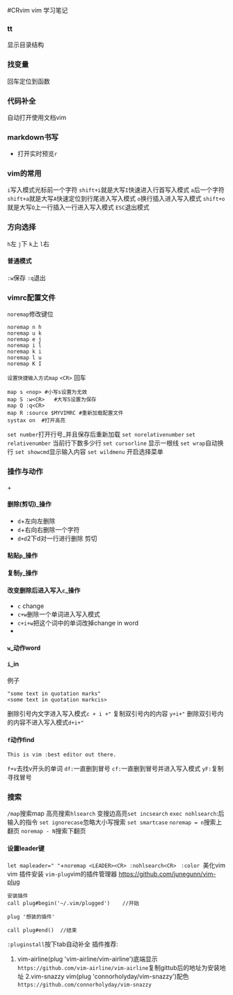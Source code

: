 #CRvim vim 学习笔记

### tt 
显示目录结构
### 找变量 
回车定位到函数
### 代码补全
自动打开使用文档vim
### markdown书写
- 打开实时预览`r`
### vim的常用
`i`写入模式光标前一个字符
`shift+i`就是大写`I`快速进入行首写入模式
`a`后一个字符
`shift+a`就是大写`A`快速定位到行尾进入写入模式
`o`换行插入进入写入模式
`shift+o`就是大写`O`上一行插入一行进入写入模式
`ESC`退出模式
### 方向选择
`h`左
`j`下
`k`上
`l`右
#### 普通模式
`:w`保存
`:q`退出
### vimrc配置文件
`noremap`修改键位 
```vimrc
noremap n h
noremap u k 
noremap e j
noremap i l
noremap k i
noremap l u
noremap K I
```
`设置快捷输入方式map`
`<CR>` 回车
```vimrc
map s <nop> #小写s设置为无效
map S :w<CR>   #大写S设置为保存
map Q :q<CR>
map R :source $MYVIMRC #重新加载配置文件
systax on  #打开高亮
```
`set number`打开行号_并且保存后重新加载
 `set norelativenumber` 
 `set relativenumber` 当前行下数多少行
`set cursorline` 显示一根线
`set wrap`自动换行
`set showcmd`显示输入内容
`set wildmenu` 开启选择菜单
### 操作与动作
<operation>+<motion>
#### 删除(剪切)_操作
- `d`+左向左删除
- `d`+右向右删除一个字符
- `d+d`2下d对一行进行删除 剪切
#### 粘贴`p`_操作

#### 复制`y`_操作

#### 改变删除后进入写入`c`_操作
- `c` change
- `c+w`删除一个单词进入写入模式
- `c+i+w`把这个词中的单词改掉change in word 
- 
#### `w`_动作word
#### `i`_in
例子
```vimrc
"some text in quotation marks"
<some text in quotation markcis>

```
删除引号内文字进入写入模式`c + i +"`
复制双引号内的内容 `y+i+"`
删除双引号内的内容不进入写入模式`d+i+"`
#### `f`动作find
```vim
This is vim :best editor out there.
```
`f+v`去找v开头的单词
`df:`一直删到冒号
`cf:`一直删到冒号并进入写入模式
`yF:`复制寻找冒号
### 搜索
`/map`搜索map
高亮搜索`hlsearch`
变搜边高亮`set incsearch`
`exec nohlsearch`:后输入的指令
`set ignorecase`忽略大小写搜索
`set smartcase`
`noremap = n`搜索上翻页
`noremap - N`搜索下翻页
#### 设置leader键
`let mapleader=" "`+`noremap <LEADER><CR> :nohlsearch<CR> `
`:color `美化vim
vim 插件安装
`vim-plug`vim的插件管理器
https://github.com/junegunn/vim-plug

```vimrc
安装插件
call plug#begin('~/.vim/plugged')    //开始

plug '想装的插件'

call plug#end()  //结束
```
`:pluginstall`按下tab自动补全
插件推荐:
1. vim-airline(plug 'vim-airline/vim-airline')底端显示
   `https://github.com/vim-airline/vim-airline`复制gittub后的地址为安装地址
2.vim-snazzy vim(plug 'connorholyday/vim-snazzy')配色  
`https://github.com/connorholyday/vim-snazzy`
